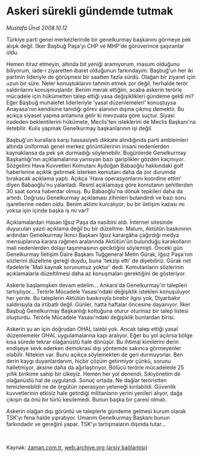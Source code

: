 # Askeri sürekli gündemde tutmak

*Mustafa Ünal 2008.10.12*

<tr><td class="metin" colspan="2" style="padding-top: 20px; padding-left: 5px; padding-right: 10px;">Türkiye parti genel merkezlerinde bir genelkurmay başkanını görmeye pek alışık değil. İlker Başbuğ Paşa'yı CHP ve MHP'de görüverince şaşıranlar oldu.</td></tr><tr><td class="metin" colspan="2" style="padding-top: 20px; padding-left: 5px; padding-right: 10px;"><p>Hemen itiraz etmeyin, altında bit yeniği aramıyorum, masum olduğunu biliyorum, iade-i ziyaretten ibaret olduğunun farkındayım. Başbuğ'un her iki partinin lideriyle de görüşmesi bir saatten fazla sürdü. Olağan bir ziyaret için uzun bir süre. Neler konuştuklarını tahmin etmek zor değil, herhalde terör saldırılarını konuşmuşlardır. Benim merak ettiğim, acaba askerin terörle mücadele için hükümetten talep ettiği yasa değişiklikleri gündeme geldi mi? Eğer Başbuğ muhalefet liderleriyle 'yasal düzenlemeleri' konuştuysa Anayasa'nın kendisine tanıdığı görev alanının dışına çıkmış demektir. Bu açıkça siyaset yapma anlamına gelir ki mevzuata göre suçtur. Siyasi iradeden beklentilerini hükümete, Meclis'ten isteklerini de Meclis Başkanı'na iletebilir. Kulis yapmak Genelkurmay başkanlarının işi değil.
<p>Başbuğ'un kurallara karşı hassasiyeti dikkate alındığında parti amblemleri altında üniformalı genel merkez görüntülerinin insani nedenlerden kaynaklansa da pek şık durmadığı söylenebilir. Bugünlerde Genelkurmay Başkanlığı'nın açıklamalarına yansıyan bazı gariplikler gözden kaçmıyor. Sözgelimi Hava Kuvvetleri Komutanı Aydoğan Babaoğlu hakkındaki golf haberlerine açıklık getirmek isterken komutanı daha da zor durumda bırakacak açıklama yaptı. Açıkça 'Hava operasyonlarını koordine ettim' diyen Babaoğlu'nu yalanladı. Resmî açıklamaya göre komutanın şehitlerden 30 saat sonra haberdar olmuş. Bu Babaoğlu'na dönük tepkileri daha da artırdı. Doğrusu Genelkurmay açıklaması zihinleri bulandırdı ve bazı soru işaretlerine neden oldu. Benim aklımı kurcalıyor; bu bir iletişim kazası mı yoksa işin içinde başka iş mi var? 
<p>Açıklamalardan Hasan Iğsız Paşa da nasibini aldı. İnternet sitesinde duyurulan yazılı açıklama değil bu bir düzeltme. Malum, Aktütün baskınının ardından Genelkurmay İkinci Başkanı Iğsız karargâha çağırdığı medya mensuplarına karara rağmen aralarında Aktütün'ün bulunduğu karakolların mali nedenlerden dolayı taşınmasının geciktiğini söylemişti. Önceki gün Genelkurmay İletişim Daire Başkanı Tuğgeneral Metin Gürak, Iğsız Paşa'nın sözlerini düzeltme gereği duydu, buna 'tekzip etti' de diyebiliriz. Gürak net ifadelerle 'Mali kaynak sorunumuz yoktur' dedi. Komutanların sözlerinin açıklamalarla düzeltilmesi daha az konuşmaları gerektiğini de gösteriyor. 
<p>Askerle başlamışken devam edelim... Ankara'da Genelkurmay'ın talepleri tartışılıyor... Terörle Mücadele Yasası'ndaki değişiklik istekleri konuşuluyor her yerde. Bu taleplerin Aktütün baskınıyla birebir ilgisi yok, Diyarbakır saldırısıyla da irtibatlı değil. Günler, hatta haftalar öncesine dayanıyor. İlker Başbuğ Genelkurmay Başkanlığı koltuğuna oturur oturmaz bir talep listesi oluşturdu. Terörle Mücadele Yasası'ndaki değişiklik bunlardan birisi. 
<p>Askerin şu an için doğrudan OHAL talebi yok. Ancak talep ettiği yasal düzenlemeler OHAL uygulamalarına kapı aralıyor. Eğer bu yol açılırsa bölge kısa sürede tekrar olağanüstü hale dönüşür. Bu ihtimal kimilerini derin endişeye sevk ederken demokrasi dışı yöntemde sakınca görmeyenler olabilir. Nitekim var. Bunu açıkça söylemekten de geri durmuyorlar. Ben derin kaygı duyanlardanım, hiçbir çözüm getirmiyor çünkü, sorunu halletmiyor, aksine daha da ağırlaştırıyor. Bölücü terörle mücadelede 25 yıllık birikime sahip bir ülkeyiz. Hemen her yol denendi. Sıkıyönetim de olağanüstü hal de uygulandı. Sonuç ortada. Ne dağlar teröristten temizlenebildi ne de örgütün operasyon yeteneği kırılabildi. Güvenlik kuvvetlerinin etkisiz hale getirdiği militanların yerini yenileri alıyor, dağa çıkışın da önü bir türlü kesilemedi. Bunun başka bir çaresi olmalı. 
<p>Askerin olağan dışı görüntü ve taleplerle gündeme gelmesi kurum olarak TSK'yı fena halde yıpratıyor. Umarım Genelkurmay Başkanı bunun farkındadır ve gereğini yapar. TSK'yı tartışmaların dışında tutar... 
<p><br/></p></p></p></p></p></p></p></td></tr>

Kaynak: [zaman.com.tr](http://zaman.com.tr/yazar.do?yazino=748239), [web.archive.org (arşiv bağlantısı)](http://web.archive.org/web/20081212004859/http://www.zaman.com.tr:80/yazar.do?yazino=748239)
